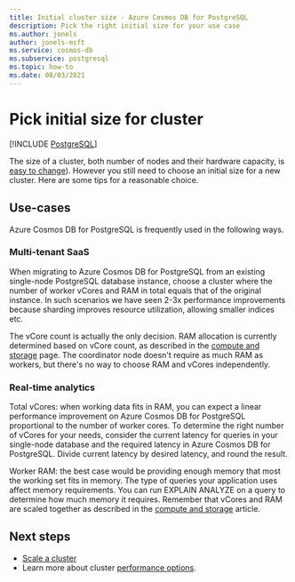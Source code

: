 ```yaml
---
title: Initial cluster size - Azure Cosmos DB for PostgreSQL
description: Pick the right initial size for your use case
ms.author: jonels
author: jonels-msft
ms.service: cosmos-db
ms.subservice: postgresql
ms.topic: how-to
ms.date: 08/03/2021
---
```


# Pick initial size for cluster

[!INCLUDE [PostgreSQL](../includes/appliesto-postgresql.md)]

The size of a cluster, both number of nodes and their hardware capacity,
is [easy to change](howto-scale-grow.md)). However you still need to
choose an initial size for a new cluster. Here are some tips for a
reasonable choice.

## Use-cases

Azure Cosmos DB for PostgreSQL is frequently used in the following ways.

### Multi-tenant SaaS

When migrating to Azure Cosmos DB for PostgreSQL from an existing single-node PostgreSQL
database instance, choose a cluster where the number of worker vCores and RAM
in total equals that of the original instance. In such scenarios we have seen
2-3x performance improvements because sharding improves resource utilization,
allowing smaller indices etc.

The vCore count is actually the only decision. RAM allocation is currently
determined based on vCore count, as described in the [compute and
storage](resources-compute.md) page.  The coordinator node doesn't require as
much RAM as workers, but there's no way to choose RAM and vCores independently.

### Real-time analytics

Total vCores: when working data fits in RAM, you can expect a linear
performance improvement on Azure Cosmos DB for PostgreSQL proportional to the number of
worker cores. To determine the right number of vCores for your needs, consider
the current latency for queries in your single-node database and the required
latency in Azure Cosmos DB for PostgreSQL. Divide current latency by desired latency, and
round the result.

Worker RAM: the best case would be providing enough memory that most the
working set fits in memory. The type of queries your application uses affect
memory requirements. You can run EXPLAIN ANALYZE on a query to determine how
much memory it requires. Remember that vCores and RAM are scaled together as
described in the [compute and storage](resources-compute.md) article.

## Next steps

- [Scale a cluster](howto-scale-grow.md)
- Learn more about cluster [performance
  options](resources-compute.md).
